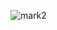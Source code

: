 
![mark2](https://github.com/GauravNandedkar123/Mark2/assets/130847216/2a0ac25c-c2ce-4000-a4ec-4b336f9689f9)
